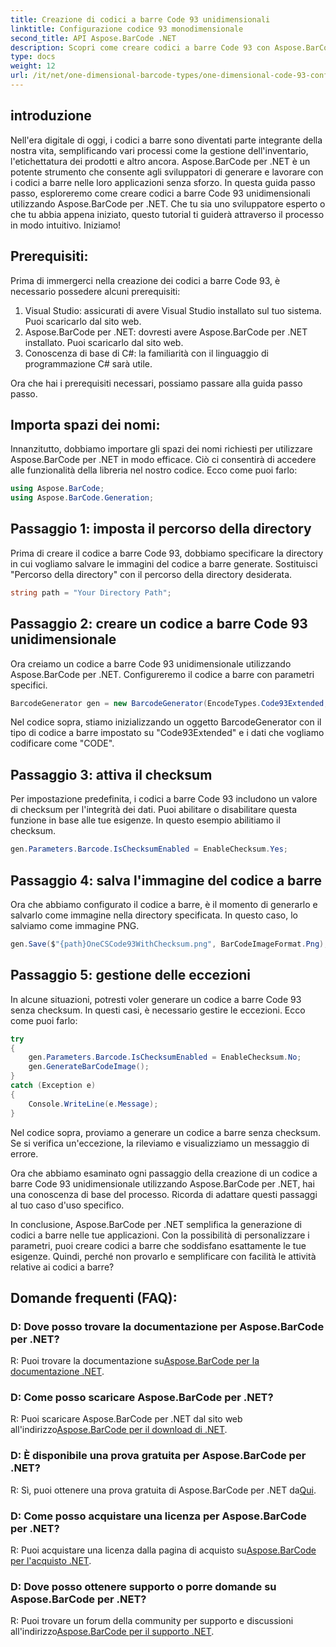 ```yaml
---
title: Creazione di codici a barre Code 93 unidimensionali
linktitle: Configurazione codice 93 monodimensionale
second_title: API Aspose.BarCode .NET
description: Scopri come creare codici a barre Code 93 con Aspose.BarCode per .NET. Guida passo passo per la generazione di codici a barre.
type: docs
weight: 12
url: /it/net/one-dimensional-barcode-types/one-dimensional-code-93-configuration/
---
```


## introduzione

Nell'era digitale di oggi, i codici a barre sono diventati parte integrante della nostra vita, semplificando vari processi come la gestione dell'inventario, l'etichettatura dei prodotti e altro ancora. Aspose.BarCode per .NET è un potente strumento che consente agli sviluppatori di generare e lavorare con i codici a barre nelle loro applicazioni senza sforzo. In questa guida passo passo, esploreremo come creare codici a barre Code 93 unidimensionali utilizzando Aspose.BarCode per .NET. Che tu sia uno sviluppatore esperto o che tu abbia appena iniziato, questo tutorial ti guiderà attraverso il processo in modo intuitivo. Iniziamo!

## Prerequisiti:

Prima di immergerci nella creazione dei codici a barre Code 93, è necessario possedere alcuni prerequisiti:
1. Visual Studio: assicurati di avere Visual Studio installato sul tuo sistema. Puoi scaricarlo dal sito web.
2. Aspose.BarCode per .NET: dovresti avere Aspose.BarCode per .NET installato. Puoi scaricarlo dal sito web.
3. Conoscenza di base di C#: la familiarità con il linguaggio di programmazione C# sarà utile.

Ora che hai i prerequisiti necessari, possiamo passare alla guida passo passo.

## Importa spazi dei nomi:

Innanzitutto, dobbiamo importare gli spazi dei nomi richiesti per utilizzare Aspose.BarCode per .NET in modo efficace. Ciò ci consentirà di accedere alle funzionalità della libreria nel nostro codice. Ecco come puoi farlo:

```csharp
using Aspose.BarCode;
using Aspose.BarCode.Generation;
```

## Passaggio 1: imposta il percorso della directory

Prima di creare il codice a barre Code 93, dobbiamo specificare la directory in cui vogliamo salvare le immagini del codice a barre generate. Sostituisci "Percorso della directory" con il percorso della directory desiderata.

```csharp
string path = "Your Directory Path";
```

## Passaggio 2: creare un codice a barre Code 93 unidimensionale

Ora creiamo un codice a barre Code 93 unidimensionale utilizzando Aspose.BarCode per .NET. Configureremo il codice a barre con parametri specifici.

```csharp
BarcodeGenerator gen = new BarcodeGenerator(EncodeTypes.Code93Extended, "CODE");
```

Nel codice sopra, stiamo inizializzando un oggetto BarcodeGenerator con il tipo di codice a barre impostato su "Code93Extended" e i dati che vogliamo codificare come "CODE".

## Passaggio 3: attiva il checksum

Per impostazione predefinita, i codici a barre Code 93 includono un valore di checksum per l'integrità dei dati. Puoi abilitare o disabilitare questa funzione in base alle tue esigenze. In questo esempio abilitiamo il checksum.

```csharp
gen.Parameters.Barcode.IsChecksumEnabled = EnableChecksum.Yes;
```

## Passaggio 4: salva l'immagine del codice a barre

Ora che abbiamo configurato il codice a barre, è il momento di generarlo e salvarlo come immagine nella directory specificata. In questo caso, lo salviamo come immagine PNG.

```csharp
gen.Save($"{path}OneCSCode93WithChecksum.png", BarCodeImageFormat.Png);
```

## Passaggio 5: gestione delle eccezioni

In alcune situazioni, potresti voler generare un codice a barre Code 93 senza checksum. In questi casi, è necessario gestire le eccezioni. Ecco come puoi farlo:

```csharp
try
{
    gen.Parameters.Barcode.IsChecksumEnabled = EnableChecksum.No;
    gen.GenerateBarCodeImage();
}
catch (Exception e)
{
    Console.WriteLine(e.Message);
}
```

Nel codice sopra, proviamo a generare un codice a barre senza checksum. Se si verifica un'eccezione, la rileviamo e visualizziamo un messaggio di errore.

Ora che abbiamo esaminato ogni passaggio della creazione di un codice a barre Code 93 unidimensionale utilizzando Aspose.BarCode per .NET, hai una conoscenza di base del processo. Ricorda di adattare questi passaggi al tuo caso d'uso specifico.

In conclusione, Aspose.BarCode per .NET semplifica la generazione di codici a barre nelle tue applicazioni. Con la possibilità di personalizzare i parametri, puoi creare codici a barre che soddisfano esattamente le tue esigenze. Quindi, perché non provarlo e semplificare con facilità le attività relative ai codici a barre?

## Domande frequenti (FAQ):

### D: Dove posso trovare la documentazione per Aspose.BarCode per .NET?
 R: Puoi trovare la documentazione su[Aspose.BarCode per la documentazione .NET](https://reference.aspose.com/barcode/net/).

### D: Come posso scaricare Aspose.BarCode per .NET?
 R: Puoi scaricare Aspose.BarCode per .NET dal sito web all'indirizzo[Aspose.BarCode per il download di .NET](https://releases.aspose.com/barcode/net/).

### D: È disponibile una prova gratuita per Aspose.BarCode per .NET?
 R: Sì, puoi ottenere una prova gratuita di Aspose.BarCode per .NET da[Qui](https://releases.aspose.com/).

### D: Come posso acquistare una licenza per Aspose.BarCode per .NET?
 R: Puoi acquistare una licenza dalla pagina di acquisto su[Aspose.BarCode per l'acquisto .NET](https://purchase.aspose.com/buy).

### D: Dove posso ottenere supporto o porre domande su Aspose.BarCode per .NET?
 R: Puoi trovare un forum della community per supporto e discussioni all'indirizzo[Aspose.BarCode per il supporto .NET](https://forum.aspose.com/c/barcode/13).
